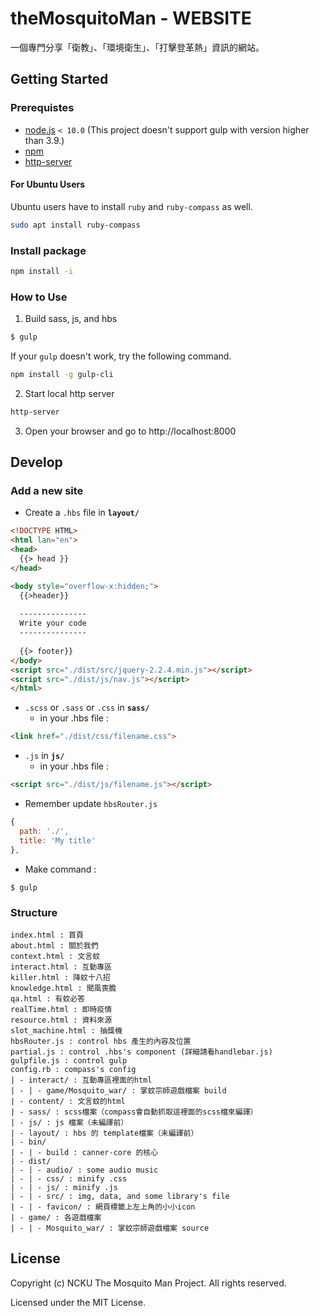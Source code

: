 # theMosquitoMan - WEBSITE
一個專門分享「衛教」、「環境衛生」、「打擊登革熱」資訊的網站。

## Getting Started

### Prerequistes
* [node.js](https://nodejs.org/) `< 10.0` (This project doesn't support gulp with version higher than 3.9.)
* [npm](https://www.npmjs.com/)
* [http-server](https://www.npmjs.com/package/http-server)

#### For Ubuntu Users
Ubuntu users have to install `ruby` and `ruby-compass` as well.

```sh
sudo apt install ruby-compass
```

### Install package

```bash
npm install -i
```

### How to Use
1. Build sass, js, and hbs

```bash
$ gulp
```

If your `gulp` doesn't work, try the following command.

```sh
npm install -g gulp-cli
```

2. Start local http server

```sh
http-server
```

3. Open your browser and go to http://localhost:8000


## Develop

### Add a new site
- Create a `.hbs` file in **`layout/`**

```html
<!DOCTYPE HTML>
<html lan="en">
<head>
  {{> head }}
</head>

<body style="overflow-x:hidden;">
  {{>header}}
  
  ---------------
  Write your code
  ---------------
  
  {{> footer}}
</body>
<script src="./dist/src/jquery-2.2.4.min.js"></script>
<script src="./dist/js/nav.js"></script>
</html>
```

- `.scss` or `.sass` or `.css` in **`sass/`**
  - in your .hbs file :

```html
<link href="./dist/css/filename.css">
```

- `.js` in **`js/`** 
  - in your .hbs file :

```html
<script src="./dist/js/filename.js"></script>
```

- Remember update `hbsRouter.js`

```js
{
  path: './',
  title: 'My title'
},
```

- Make command : 
```
$ gulp
```

### Structure

```
index.html : 首頁
about.html : 關於我們
context.html : 文言蚊
interact.html : 互動專區
killer.html : 降蚊十八招
knowledge.html : 聞風喪膽
qa.html : 有蚊必答
realTime.html : 即時疫情
resource.html : 資料來源
slot_machine.html : 抽獎機
hbsRouter.js : control hbs 產生的內容及位置
partial.js : control .hbs's component (詳細請看handlebar.js)
gulpfile.js : control gulp
config.rb : compass's config
| - interact/ : 互動專區裡面的html
| - | - game/Mosquito_war/ : 掌蚊宗師遊戲檔案 build
| - content/ : 文言蚊的html
| - sass/ : scss檔案（compass會自動抓取這裡面的scss檔來編譯）
| - js/ : js 檔案（未編譯前）
| - layout/ : hbs 的 template檔案（未編譯前）
| - bin/
| - | - build : canner-core 的核心
| - dist/
| - | - audio/ : some audio music
| - | - css/ : minify .css
| - | - js/ : minify .js
| - | - src/ : img, data, and some library's file
| - | - favicon/ : 網頁標籤上左上角的小小icon
| - game/ : 各遊戲檔案
| - | - Mosquito_war/ : 掌蚊宗師遊戲檔案 source 
```

## License
Copyright (c) NCKU The Mosquito Man Project. All rights reserved.

Licensed under the MIT License.
